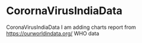 # CorornaVirusIndiaData
CoronaVirusIndiaData
I am adding charts report from https://ourworldindata.org/ WHO data
